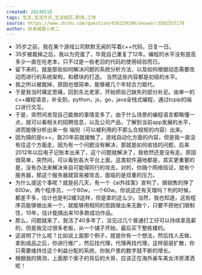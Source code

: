 ```yaml
---
created: 20240518
tags: 生活,生活方式,生活经历,职场,工作
source: https://www.zhihu.com/question/656229190/answer/3501557178
author: 扶余城里小老二
---
```

- 35岁之前，我在某个游戏公司默默无闻的写着c++代码，日复一日。
- 35岁被裁掉之后，我以为完蛋了，毕竟自己重复了12年。编程的水平没有提高多少一直在吃老本，只不过是一些老旧的代码的使用经验而已。
- 留下来的，就是那些如何解决问题的系统分析方法，以及如何根据动态需要改动而进行的系统架构，和模块的打造。 当然这些内容都是初级的水平。
- 我之所以被裁掉，原因也很简单，能够被几个年轻合力取代。
- 于是我当时痛定思痛，回到东北老家，开始把自己缺失的部分补足。由单一的c++编程语言，补全到，python，js，go，java全栈式编程，通过tcpip的端口进行交互。
- 于是，突然间发现自己能做的事情变多了。由于什么场景的编程语言都略懂一点，就可以看相关的招聘信息，以及公司产品，了解到当前app发展的水平，进而能够分析出来一些 端倪（可以被利用的不那么合规矩的内容）出来。
- 因为搞的是c++，我20年前就接触了，游戏自动化方面的内容，但是我一直没有往这个方面走，因为有一个问题没有解决，那就是如何收钱的问题，后来2012年以后电子记账本出来了，这个问题就解决了，我依然还是没有走。原因很简单，突然间，可以看到各大平台上面，这类软件遍地都是，其实更重要的是，没有办法来解决来自可能得同行的攻击，对的，你搞个网络验证，就有个服务器，那这个服务器就容易被攻击，面临的是双重的压力。
- 为什么提这个事呢？就是前几天，有一个《ai外挂案》宣判了，搞销售的挣了600w，两个程序员，一个80w，一个60w。你说这还有天理吗？判的时候，都差不多，估计也是判2缓3这样，但是拿的这么少。当然，我也知道，这些程序员能够做出来一个，就能够用相同的思路做出来无数个，只要不把他们限制住，10年，估计能搞出来10多款成功作品。
- 那么，问题就来了，我活了40多年了，没见过几个普通打工仔可以持续拿高薪的，但是我见过很多老板，从一个铺子开始，最后买下整栋楼的。
- 这说明了什么呢？比如说上面那个例子，就是你有一个想法，然后找人去做，拿到成品之后，你进行推广，然后找代理，代理再找代理，这样层层扩散，你只需要维持住这个利益分配的系统，你账户里的数字就不断的增长。
- 根据我的猜测，上面那个案子的背后的大哥，应该正在海外豪车美女洋房潇洒呢！
